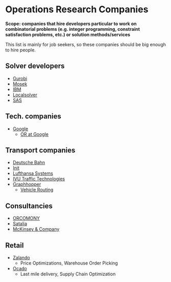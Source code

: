 # Operations Research Companies

**Scope: companies that hire developers particular to work on combinatorial problems (e.g. integer programming, constraint satisfaction problems, etc.) or solution methods/services**

This list is mainly for job seekers, so these companies should be big enough to hire people.

## Solver developers

* [Gurobi](http://www.gurobi.com/)
* [Mosek](http://www.mosek.com/)
* [IBM](https://www.ibm.com/analytics/data-science/prescriptive-analytics/cplex-optimizer)
* [Localsolver](http://www.localsolver.com/)
* [SAS](https://www.sas.com/en_us/software/optimization.html)

## Tech. companies

* [Google](https://developers.google.com/optimization/)
    * [OR at Google](https://www.informs.org/ORMS-Today/Public-Articles/December-Volume-43-Number-6/Roundtable-Profile-Operations-research-at-Google)

## Transport companies

* [Deutsche Bahn](https://deutschebahn.com)
* [Init](https://www.initse.com/dede/home.html)
* [Lufthansa Systems](https://www.lhsystems.com/)
* [IVU Traffic Technologies](https://www.ivu.de/)
* [Graphhopper](https://www.graphhopper.com/)
    * [Vehicle Routing](https://www.graphhopper.com/products/)

## Consultancies

* [ORCOMONY](http://www.orconomy.com/)
* [Satalia](https://www.satalia.com/)
* [McKinsey & Company](https://www.mckinsey.com/)

## Retail

* [Zalando](https://jobs.zalando.com/tech/)
    * Price Optimizations, Warehouse Order Picking
 * [Ocado](https://www.ocadogroup.com/)
    * Last mile delivery, Supply Chain Optimization
